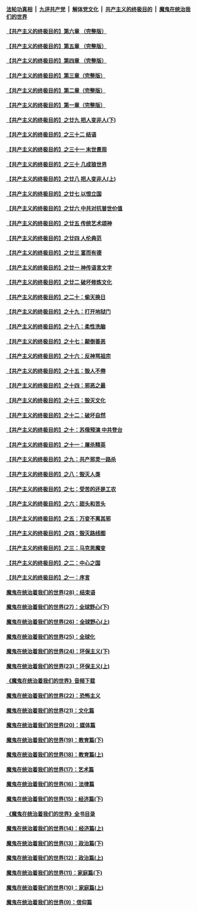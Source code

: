 ####  [法轮功真相](../../../../basic/blob/master/README.md?t=11011101) &nbsp;|&nbsp; [九评共产党](../../../../9ping.md/blob/master/README.md?t=11011101) &nbsp;|&nbsp; [解体党文化](../../../../jtdwh.md/blob/master/README.md?t=11011101)  &nbsp;|&nbsp; [共产主义的终极目的](../../../../gczydzjmd.md/blob/master/README.md?t=11011101) &nbsp;|&nbsp; [魔鬼在统治我们的世界](../../../../mgztzwmdsj.md/blob/master/README.md?t=11011101) 

#### [【共产主义的终极目的】第六章 （完整版）](../pages/nsc422/n11428913.md?t=11011101) 

#### [【共产主义的终极目的】第五章 （完整版）](../pages/nsc422/n11428912.md?t=11011101) 

#### [【共产主义的终极目的】第四章 （完整版）](../pages/nsc422/n11428907.md?t=11011101) 

#### [【共产主义的终极目的】第三章（完整版）](../pages/nsc422/n11428848.md?t=11011101) 

#### [【共产主义的终极目的】第二章（完整版）](../pages/nsc422/n11428831.md?t=11011101) 

#### [【共产主义的终极目的】第一章（完整版）](../pages/nsc422/n11417651.md?t=11011101) 

#### [【共产主义的终极目的】之廿九 把人变非人(下)](../pages/nsc422/n11344140.md?t=11011101) 

#### [【共产主义的终极目的】之三十二 结语](../pages/nsc422/n11360535.md?t=11011101) 

#### [【共产主义的终极目的】之三十一 末世景观](../pages/nsc422/n11351129.md?t=11011101) 

#### [【共产主义的终极目的】之三十 几成狼世界](../pages/nsc422/n11348280.md?t=11011101) 

#### [【共产主义的终极目的】之廿八 把人变非人(上)](../pages/nsc422/n11340492.md?t=11011101) 

#### [【共产主义的终极目的】之廿七 以恨立国](../pages/nsc422/n11336944.md?t=11011101) 

#### [【共产主义的终极目的】之廿六 中共对抗普世价值](../pages/nsc422/n11324785.md?t=11011101) 

#### [【共产主义的终极目的】之廿五 传统艺术颂神](../pages/nsc422/n11296396.md?t=11011101) 

#### [【共产主义的终极目的】之廿四 人伦典范](../pages/nsc422/n11296397.md?t=11011101) 

#### [【共产主义的终极目的】之廿三 富而有德](../pages/nsc422/n11283598.md?t=11011101) 

#### [【共产主义的终极目的】之廿一 神传语言文字](../pages/nsc422/n11263265.md?t=11011101) 

#### [【共产主义的终极目的】之廿二 破坏修炼文化](../pages/nsc422/n11245728.md?t=11011101) 

#### [【共产主义的终极目的】之二十：偷天换日](../pages/nsc422/n11238846.md?t=11011101) 

#### [【共产主义的终极目的】之十九：打开地狱门](../pages/nsc422/n11206376.md?t=11011101) 

#### [【共产主义的终极目的】之十八：柔性洗脑](../pages/nsc422/n11199994.md?t=11011101) 

#### [【共产主义的终极目的】之十七：颠倒善恶](../pages/nsc422/n11179782.md?t=11011101) 

#### [【共产主义的终极目的】之十六：反神骂祖宗](../pages/nsc422/n11166798.md?t=11011101) 

#### [【共产主义的终极目的】之十五：毁人不倦](../pages/nsc422/n11166792.md?t=11011101) 

#### [【共产主义的终极目的】之十四：邪恶之最](../pages/nsc422/n11150249.md?t=11011101) 

#### [【共产主义的终极目的】之十三：毁灭文化](../pages/nsc422/n11135227.md?t=11011101) 

#### [【共产主义的终极目的】之十二：破坏自然](../pages/nsc422/n11135214.md?t=11011101) 

#### [【共产主义的终极目的】之十：苏俄预演 中共登台](../pages/nsc422/n11118424.md?t=11011101) 

#### [【共产主义的终极目的】之十一：屠杀精英](../pages/nsc422/n11118442.md?t=11011101) 

#### [【共产主义的终极目的】之九：共产邪灵一路杀](../pages/nsc422/n11114139.md?t=11011101) 

#### [【共产主义的终极目的】之八：毁灭人类](../pages/nsc422/n11108503.md?t=11011101) 

#### [【共产主义的终极目的】之七：受苦的还是工农](../pages/nsc422/n11101809.md?t=11011101) 

#### [【共产主义的终极目的】之六：甜头和苦头](../pages/nsc422/n11096971.md?t=11011101) 

#### [【共产主义的终极目的】之五：万变不离其邪](../pages/nsc422/n11091285.md?t=11011101) 

#### [【共产主义的终极目的】之四：毁灭路线图](../pages/nsc422/n11086284.md?t=11011101) 

#### [【共产主义的终极目的】之三：马克思魔变](../pages/nsc422/n11061941.md?t=11011101) 

#### [【共产主义的终极目的】之二：中心之国](../pages/nsc422/n11047728.md?t=11011101) 

#### [【共产主义的终极目的】之一：序言](../pages/nsc422/n11086077.md?t=11011101) 

#### [魔鬼在统治着我们的世界(28)：结束语](../pages/nsc422/n10936246.md?t=11011101) 

#### [魔鬼在统治着我们的世界(27)：全球野心(下)](../pages/nsc422/n10928319.md?t=11011101) 

#### [魔鬼在统治着我们的世界(26)：全球野心(上)](../pages/nsc422/n10900318.md?t=11011101) 

#### [魔鬼在统治着我们的世界(25)：全球化](../pages/nsc422/n10788205.md?t=11011101) 

#### [魔鬼在统治着我们的世界(24)：环保主义(下)](../pages/nsc422/n10695307.md?t=11011101) 

#### [魔鬼在统治着我们的世界(23)：环保主义(上)](../pages/nsc422/n10688613.md?t=11011101) 

#### [《魔鬼在统治着我们的世界》音频下载](../pages/nsc422/n10635553.md?t=11011101) 

#### [魔鬼在统治着我们的世界(22)：恐怖主义](../pages/nsc422/n10614727.md?t=11011101) 

#### [魔鬼在统治着我们的世界(21)：文化篇](../pages/nsc422/n10597706.md?t=11011101) 

#### [魔鬼在统治着我们的世界(20)：媒体篇](../pages/nsc422/n10586579.md?t=11011101) 

#### [魔鬼在统治着我们的世界(19)：教育篇(下)](../pages/nsc422/n10564808.md?t=11011101) 

#### [魔鬼在统治着我们的世界(18)：教育篇(上)](../pages/nsc422/n10526970.md?t=11011101) 

#### [魔鬼在统治着我们的世界(17)：艺术篇](../pages/nsc422/n10499093.md?t=11011101) 

#### [魔鬼在统治着我们的世界(16)：法律篇](../pages/nsc422/n10485969.md?t=11011101) 

#### [魔鬼在统治着我们的世界(15)：经济篇(下)](../pages/nsc422/n10469975.md?t=11011101) 

#### [《魔鬼在统治着我们的世界》全书目录](../pages/nsc422/n10464261.md?t=11011101) 

#### [魔鬼在统治着我们的世界(14)：经济篇(上)](../pages/nsc422/n10457370.md?t=11011101) 

#### [魔鬼在统治着我们的世界(13)：政治篇(下)](../pages/nsc422/n10448270.md?t=11011101) 

#### [魔鬼在统治着我们的世界(12)：政治篇(上)](../pages/nsc422/n10444576.md?t=11011101) 

#### [魔鬼在统治着我们的世界(11)：家庭篇(下)](../pages/nsc422/n10440961.md?t=11011101) 

#### [魔鬼在统治着我们的世界(10)：家庭篇(上)](../pages/nsc422/n10435448.md?t=11011101) 

#### [魔鬼在统治着我们的世界(9)：信仰篇](../pages/nsc422/n10432159.md?t=11011101) 

